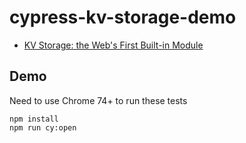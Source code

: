 # cypress-kv-storage-demo

- [KV Storage: the Web's First Built-in Module](https://developers.google.com/web/updates/2019/03/kv-storage)

## Demo

Need to use Chrome 74+ to run these tests

```shell
npm install
npm run cy:open
```
